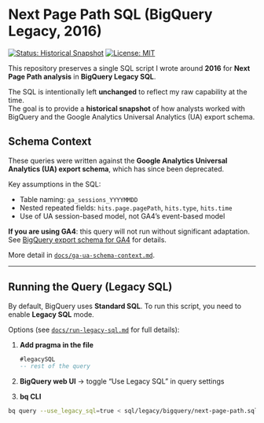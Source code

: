 # Next Page Path SQL (BigQuery Legacy, 2016)

[![Status: Historical Snapshot](https://img.shields.io/badge/Status-Historical%20Snapshot-yellow.svg)](#)
[![License: MIT](https://img.shields.io/badge/License-MIT-blue.svg)](#)

This repository preserves a single SQL script I wrote around **2016** for **Next Page Path analysis** in **BigQuery Legacy SQL**.

The SQL is intentionally left **unchanged** to reflect my raw capability at the time.  
The goal is to provide a **historical snapshot** of how analysts worked with BigQuery and the Google Analytics Universal Analytics (UA) export schema.

## Schema Context

These queries were written against the **Google Analytics Universal Analytics (UA) export schema**, which has since been deprecated.  

Key assumptions in the SQL:
- Table naming: `ga_sessions_YYYYMMDD`
- Nested repeated fields: `hits.page.pagePath`, `hits.type`, `hits.time`
- Use of UA session-based model, not GA4’s event-based model

**If you are using GA4**: this query will not run without significant adaptation.  
See [BigQuery export schema for GA4](https://support.google.com/analytics/answer/9358801) for details.

More detail in [`docs/ga-ua-schema-context.md`](docs/ga-ua-schema-context.md).

---

## Running the Query (Legacy SQL)

By default, BigQuery uses **Standard SQL**. To run this script, you need to enable **Legacy SQL** mode.

Options (see [`docs/run-legacy-sql.md`](docs/run-legacy-sql.md) for full details):

1. **Add pragma in the file**  
   ```sql
   #legacySQL
   -- rest of the query

2. **BigQuery web UI** → toggle “Use Legacy SQL” in query settings

3. **bq CLI**

```bash
bq query --use_legacy_sql=true < sql/legacy/bigquery/next-page-path.sql

